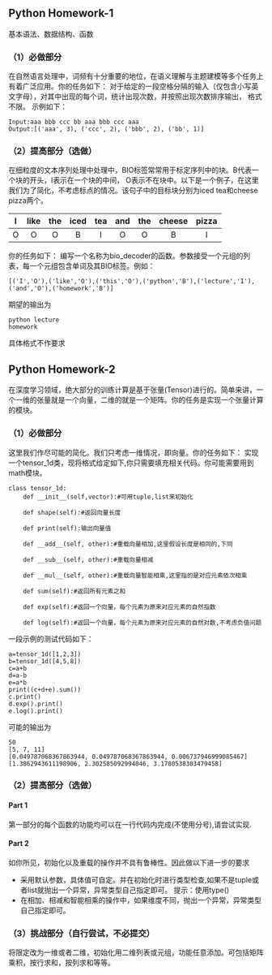 ## Python Homework-1
基本语法、数据结构、函数
### （1）必做部分
在自然语言处理中，词频有十分重要的地位，在语义理解与主题建模等多个任务上有着广泛应用。你的任务如下：
对于给定的一段空格分隔的输入（仅包含小写英文字母），对其中出现的每个词，统计出现次数，并按照出现次数排序输出，
格式不限。
示例如下：
```
Input:aaa bbb ccc bb aaa bbb ccc aaa
Output:[('aaa', 3), ('ccc', 2), ('bbb', 2), ('bb', 1)]
```

### （2）提高部分（选做）
在细粒度的文本序列处理中处理中，BIO标签常常用于标定序列中的块。B代表一个块的开头，I表示在一个块的中间，
O表示不在块中。以下是一个例子，在这里我们为了简化，不考虑标点的情况。该句子中的目标块分别为iced tea和cheese pizza两个。

|I |like|the|iced|tea|and|the|cheese|pizza|
| :-: | :-: | :-: | :-: | :-: | :-: | :-: | :-: | :-: |
|O|O|O|B|I|O|O|B|I|

你的任务如下：
编写一个名称为bio_decoder的函数。参数接受一个元组的列表，每一个元组包含单词及其BIO标签。例如：
```
[('I','O'),('like','O'),('this','O'),('python','B'),('lecture','I'),('and','O'),('homework','B')]
```
期望的输出为
```
python lecture
homework
```
具体格式不作要求

## Python Homework-2
在深度学习领域，绝大部分的训练计算是基于张量(Tensor)进行的。简单来讲，一个一维的张量就是一个向量，二维的就是一个矩阵。你的任务是实现一个张量计算的模块。
### （1）必做部分
这里我们作尽可能的简化。我们只考虑一维情况，即向量。你的任务如下：
实现一个tensor_1d类，现将格式给定如下,你只需要填充相关代码。你可能需要用到math模块。
```
class tensor_1d:
    def __init__(self,vector):#可用tuple,list来初始化

    def shape(self):#返回向量长度

    def print(self):输出向量值

    def __add__(self, other):#重载向量相加,这里假设长度是相同的,下同
    
    def __sub__(self, other):#重载向量相减

    def __mul__(self, other):#重载向量智能相乘,这里指的是对应元素依次相乘

    def sum(self):#返回所有元素之和

    def exp(self):#返回一个向量，每个元素为原来对应元素的自然指数
    
    def log(self):#返回一个向量，每个元素为原来对应元素的自然对数,不考虑负值问题

```
一段示例的测试代码如下：
```
a=tensor_1d([1,2,3])
b=tensor_1d([4,5,8])
c=a+b
d=a-b
e=a*b
print((c+d+e).sum())
c.print()
d.exp().print()
e.log().print()
```
可能的输出为
```
50
[5, 7, 11]
[0.049787068367863944, 0.049787068367863944, 0.006737946999085467]
[1.3862943611198906, 2.302585092994046, 3.1780538303479458]
```
### （2）提高部分（选做）

#### Part 1
第一部分的每个函数的功能均可以在一行代码内完成(不使用分号),请尝试实现.
#### Part 2
如你所见，初始化以及重载的操作并不具有鲁棒性。因此做以下进一步的要求
* 采用默认参数，具体值可自定。并在初始化时进行类型检查,如果不是tuple或者list就抛出一个异常，异常类型自己指定即可。 提示：使用type()
* 在相加、相减和智能相乘的操作中，如果维度不同，抛出一个异常，异常类型自己指定即可。
### （3）挑战部分（自行尝试，不必提交）
将限定改为一维或者二维，初始化用二维列表或元组，功能任意添加。可包括矩阵乘积，按行求和，按列求和等等。
